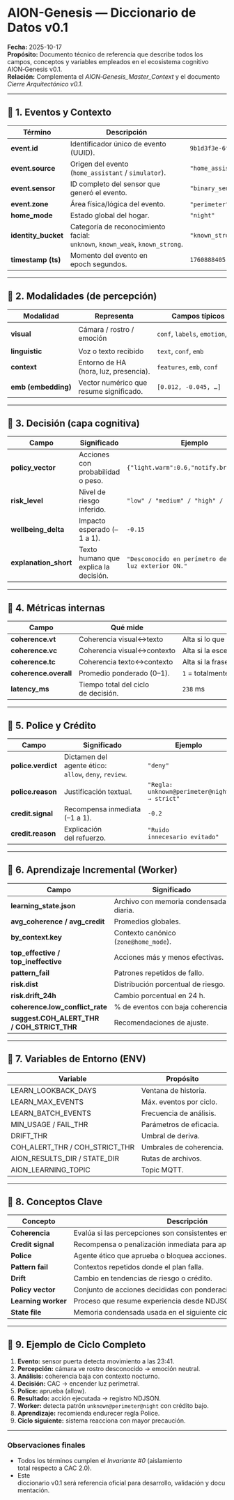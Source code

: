 # AION-Genesis — Diccionario de Datos v0.1
**Fecha:** 2025-10-17  
**Propósito:** Documento técnico de referencia que describe todos los campos, conceptos y variables empleados en el ecosistema cognitivo AION‑Genesis v0.1.  
**Relación:** Complementa el *AION‑Genesis_Master_Context* y el documento *Cierre Arquitectónico v0.1*.

---

## 🔸 1. Eventos y Contexto

| Término | Descripción | Ejemplo |
|----------|--------------|----------|
| **event.id** | Identificador único de evento (UUID). | `9b1d3f3e‑6f7c‑4b8b‑9d3a‑221a9e0c6a33` |
| **event.source** | Origen del evento (`home_assistant` / `simulator`). | `"home_assistant"` |
| **event.sensor** | ID completo del sensor que generó el evento. | `"binary_sensor.puerta_entrada"` |
| **event.zone** | Área física/lógica del evento. | `"perimeter"`, `"living"` |
| **home_mode** | Estado global del hogar. | `"night"` |
| **identity_bucket** | Categoría de reconocimiento facial: `unknown`, `known_weak`, `known_strong`. | `"known_strong"` |
| **timestamp (ts)** | Momento del evento en epoch segundos. | `1760888405.123` |

---

## 🔸 2. Modalidades (de percepción)

| Modalidad | Representa | Campos típicos | Ejemplo |
|------------|-------------|----------------|----------|
| **visual** | Cámara / rostro / emoción | `conf`, `labels`, `emotion`, `emb` | `{"labels":{"person":0.99},"emotion":{"sad":0.74}}` |
| **linguistic** | Voz o texto recibido | `text`, `conf`, `emb` | `"todo bien, solo llegué tarde"` |
| **context** | Entorno de HA (hora, luz, presencia). | `features`, `emb`, `conf` | `{"hour":"23:41","presence":true}` |
| **emb (embedding)** | Vector numérico que resume significado. | `[0.012, ‑0.045, …]` | Utilizado para medir similitud entre modalidades. |

---

## 🔸 3. Decisión (capa cognitiva)

| Campo | Significado | Ejemplo |
|--------|--------------|----------|
| **policy_vector** | Acciones con probabilidad o peso. | `{"light.warm":0.6,"notify.brief":0.3}` |
| **risk_level** | Nivel de riesgo inferido. | `"low" / "medium" / "high" / "critical"` |
| **wellbeing_delta** | Impacto esperado (–1 a 1). | `‑0.15` |
| **explanation_short** | Texto humano que explica la decisión. | `"Desconocido en perímetro de noche; luz exterior ON."` |

---

## 🔸 4. Métricas internas

| Campo | Qué mide | Comentario |
|--------|-----------|-------------|
| **coherence.vt** | Coherencia visual↔texto | Alta si lo que se ve coincide con lo que se dice. |
| **coherence.vc** | Coherencia visual↔contexto | Alta si la escena concuerda con el entorno. |
| **coherence.tc** | Coherencia texto↔contexto | Alta si la frase coincide con la situación. |
| **coherence.overall** | Promedio ponderado (0–1). | `1` = totalmente coherente. |
| **latency_ms** | Tiempo total del ciclo de decisión. | `238` ms |

---

## 🔸 5. Police y Crédito

| Campo | Significado | Ejemplo |
|--------|--------------|----------|
| **police.verdict** | Dictamen del agente ético: `allow`, `deny`, `review`. | `"deny"` |
| **police.reason** | Justificación textual. | `"Regla: unknown@perimeter@night → strict"` |
| **credit.signal** | Recompensa inmediata (–1 a 1). | `‑0.2` |
| **credit.reason** | Explicación del refuerzo. | `"Ruido innecesario evitado"` |

---

## 🔸 6. Aprendizaje Incremental (Worker)

| Campo | Significado | Ejemplo |
|--------|-------------|----------|
| **learning_state.json** | Archivo con memoria condensada diaria. | Guarda promedios y patrones. |
| **avg_coherence / avg_credit** | Promedios globales. | `0.71`, `0.08` |
| **by_context.key** | Contexto canónico (`zone@home_mode`). | `"perimeter@night"` |
| **top_effective / top_ineffective** | Acciones más y menos efectivas. | `["light.warm",0.19]` / `["siren",-0.27]` |
| **pattern_fail** | Patrones repetidos de fallo. | `["unknown@perimeter@night"]` |
| **risk.dist** | Distribución porcentual de riesgo. | `{"low":0.28,"high":0.24}` |
| **risk.drift_24h** | Cambio porcentual en 24 h. | `{"critical":+0.02}` |
| **coherence.low_conflict_rate** | % de eventos con baja coherencia. | `0.18` |
| **suggest.COH_ALERT_THR / COH_STRICT_THR** | Recomendaciones de ajuste. | `"+0.03"` |

---

## 🔸 7. Variables de Entorno (ENV)

| Variable | Propósito | Valor típico |
|-----------|------------|---------------|
| LEARN_LOOKBACK_DAYS | Ventana de historia. | 7 |
| LEARN_MAX_EVENTS | Máx. eventos por ciclo. | 20000 |
| LEARN_BATCH_EVENTS | Frecuencia de análisis. | 500 |
| MIN_USAGE / FAIL_THR | Parámetros de eficacia. | 25 / ‑0.10 |
| DRIFT_THR | Umbral de deriva. | 0.08 |
| COH_ALERT_THR / COH_STRICT_THR | Umbrales de coherencia. | 0.35 / 0.25 |
| AION_RESULTS_DIR / STATE_DIR | Rutas de archivos. | `/data/aion/results`, `/data/aion/state` |
| AION_LEARNING_TOPIC | Topic MQTT. | `"aion/learning/state"` |

---

## 🔸 8. Conceptos Clave

| Concepto | Descripción |
|-----------|-------------|
| **Coherencia** | Evalúa si las percepciones son consistentes entre sí. |
| **Credit signal** | Recompensa o penalización inmediata para aprendizaje por refuerzo. |
| **Police** | Agente ético que aprueba o bloquea acciones. |
| **Pattern fail** | Contextos repetidos donde el plan falla. |
| **Drift** | Cambio en tendencias de riesgo o crédito. |
| **Policy vector** | Conjunto de acciones decididas con ponderación. |
| **Learning worker** | Proceso que resume experiencia desde NDJSON. |
| **State file** | Memoria condensada usada en el siguiente ciclo. |

---

## 🔸 9. Ejemplo de Ciclo Completo

1. **Evento:** sensor puerta detecta movimiento a las 23:41.  
2. **Percepción:** cámara ve rostro desconocido → emoción neutral.  
3. **Análisis:** coherencia baja con contexto nocturno.  
4. **Decisión:** CAC → encender luz perimetral.  
5. **Police:** aprueba (allow).  
6. **Resultado:** acción ejecutada → registro NDJSON.  
7. **Worker:** detecta patrón `unknown@perimeter@night` con crédito bajo.  
8. **Aprendizaje:** recomienda endurecer regla Police.  
9. **Ciclo siguiente:** sistema reacciona con mayor precaución.

---

### Observaciones finales
- Todos los términos cumplen el *Invariante #0* (aislamiento total respecto a CAC 2.0).  
- Este diccionario v0.1 será referencia oficial para desarrollo, validación y documentación.
